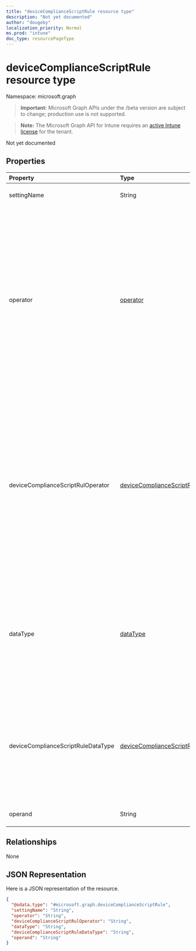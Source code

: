 ```yaml
---
title: "deviceComplianceScriptRule resource type"
description: "Not yet documented"
author: "dougeby"
localization_priority: Normal
ms.prod: "intune"
doc_type: resourcePageType
---
```


# deviceComplianceScriptRule resource type

Namespace: microsoft.graph

> **Important:** Microsoft Graph APIs under the /beta version are subject to change; production use is not supported.

> **Note:** The Microsoft Graph API for Intune requires an [active Intune license](https://go.microsoft.com/fwlink/?linkid=839381) for the tenant.

Not yet documented

## Properties
|Property|Type|Description|
|:---|:---|:---|
|settingName|String|Setting name specified in the rule.|
|operator|[operator](../resources/intune-deviceconfig-operator.md)|Operator specified in the rule. Possible values are: `none`, `and`, `or`, `isEquals`, `notEquals`, `greaterThan`, `lessThan`, `between`, `notBetween`, `greaterEquals`, `lessEquals`, `dayTimeBetween`, `beginsWith`, `notBeginsWith`, `endsWith`, `notEndsWith`, `contains`, `notContains`, `allOf`, `oneOf`, `noneOf`, `setEquals`, `orderedSetEquals`, `subsetOf`, `excludesAll`.|
|deviceComplianceScriptRulOperator|[deviceComplianceScriptRulOperator](../resources/intune-deviceconfig-devicecompliancescriptruloperator.md)|Operator specified in the rule. Possible values are: `none`, `and`, `or`, `isEquals`, `notEquals`, `greaterThan`, `lessThan`, `between`, `notBetween`, `greaterEquals`, `lessEquals`, `dayTimeBetween`, `beginsWith`, `notBeginsWith`, `endsWith`, `notEndsWith`, `contains`, `notContains`, `allOf`, `oneOf`, `noneOf`, `setEquals`, `orderedSetEquals`, `subsetOf`, `excludesAll`.|
|dataType|[dataType](../resources/intune-deviceconfig-datatype.md)|Data type specified in the rule. Possible values are: `none`, `boolean`, `int64`, `double`, `string`, `dateTime`, `version`, `base64`, `xml`, `booleanArray`, `int64Array`, `doubleArray`, `stringArray`, `dateTimeArray`, `versionArray`.|
|deviceComplianceScriptRuleDataType|[deviceComplianceScriptRuleDataType](../resources/intune-deviceconfig-devicecompliancescriptruledatatype.md)|Data type specified in the rule. Possible values are: `none`, `boolean`, `int64`, `double`, `string`, `dateTime`, `version`, `base64`, `xml`, `booleanArray`, `int64Array`, `doubleArray`, `stringArray`, `dateTimeArray`, `versionArray`.|
|operand|String|Operand specified in the rule.|

## Relationships
None

## JSON Representation
Here is a JSON representation of the resource.
<!-- {
  "blockType": "resource",
  "@odata.type": "microsoft.graph.deviceComplianceScriptRule"
}
-->
``` json
{
  "@odata.type": "#microsoft.graph.deviceComplianceScriptRule",
  "settingName": "String",
  "operator": "String",
  "deviceComplianceScriptRulOperator": "String",
  "dataType": "String",
  "deviceComplianceScriptRuleDataType": "String",
  "operand": "String"
}
```






